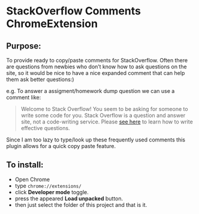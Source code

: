 # StackOverflow Comments ChromeExtension 

## Purpose:
To provide ready to copy/paste comments for StackOverflow. Often there are questions from newbies who don’t know how to ask questions on the site, so it would be nice to have a nice expanded comment that can help them ask better questions:)

e.g. To answer a assigment/homework dump question we can use a comment like:

>Welcome to Stack Overflow! You seem to be asking for someone to write some code for you. Stack Overflow is a question and answer site, not a code-writing service. Please [see here](http://stackoverflow.com/help/how-to-ask) to learn how to write effective questions.

Since I am too lazy to type/look up these frequently used comments this plugin allows for a quick copy paste feature.

## To install:
 - Open Chrome
 - type `chrome://extensions/`
 - click **Developer mode** toggle.
 - press the appeared **Load unpacked** button.
 - then just select the folder of this project and that is it.

